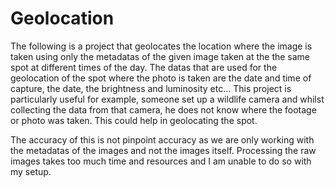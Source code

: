 # Geolocation

The following is a project that geolocates the location where the image is taken using only the metadatas of the given image taken at the the same spot at different times of the day. The datas that are used for the geolocation of the spot where the photo is taken are the date and time of capture, the date, the brightness and luminosity etc... This project is particularly useful for example, someone set up a wildlife camera and whilst collecting the data from that camera, he does not know where the footage or photo was taken. This could help in geolocating the spot.

The accuracy of this is not pinpoint accuracy as we are only working with the metadatas of the images and not the images itself. Processing the raw images takes too much time and resources and I am unable to do so with my setup.                                                                                                                                                                                                                                                                                                                                    

